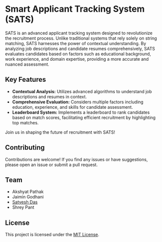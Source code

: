 # Smart Applicant Tracking System (SATS)

SATS is an advanced applicant tracking system designed to revolutionize the recruitment process. Unlike traditional systems that rely solely on string matching, SATS harnesses the power of contextual understanding. By analyzing job descriptions and candidate resumes comprehensively, SATS evaluates candidates based on factors such as educational background, work experience, and domain expertise, providing a more accurate and nuanced assessment.

## Key Features

- **Contextual Analysis:** Utilizes advanced algorithms to understand job descriptions and resumes in context.
- **Comprehensive Evaluation:** Considers multiple factors including education, experience, and skills for candidate assessment.
- **Leaderboard System:** Implements a leaderboard to rank candidates based on match scores, facilitating efficient recruitment by highlighting top matches.

Join us in shaping the future of recruitment with SATS!

## Contributing

Contributions are welcome! If you find any issues or have suggestions, please open an issue or submit a pull request.

## Team

- Akshyat Pathak
- Jaimin Godhani
- [Satyesh Das](https://github.com/Satyesh7)
- Shrey Pant

## License

This project is licensed under the [MIT License](LICENSE).
